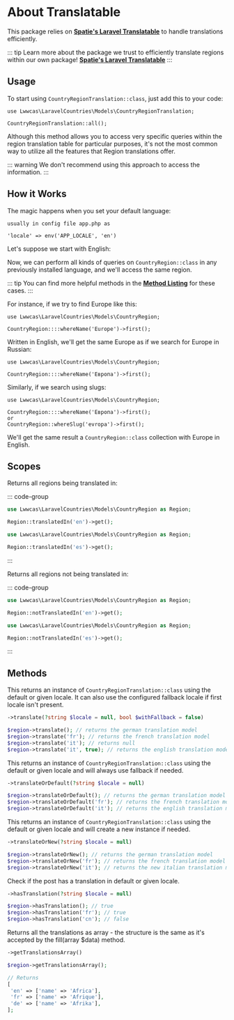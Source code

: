 # About Translatable

This package relies on **[Spatie's Laravel Translatable](https://github.com/spatie/laravel-translatable)** to handle translations efficiently.

::: tip
Learn more about the package we trust to efficiently translate regions within our own package!
**[Spatie's Laravel Translatable](/introduction/available-languages.html#required-dependencies)**
:::

## Usage

To start using `CountryRegionTranslation::class`, just add this to your code:

```php{1}
use Lwwcas\LaravelCountries\Models\CountryRegionTranslation;

CountryRegionTranslation::all();

```

Although this method allows you to access very specific queries within the region translation table for particular purposes, it's not the most common way to utilize all the features that Region translations offer.

::: warning
We don't recommend using this approach to access the information.
:::

## How it Works

The magic happens when you set your default language:

```config.php
usually in config file app.php as

'locale' => env('APP_LOCALE', 'en')
```

Let's suppose we start with English:

Now, we can perform all kinds of queries on `CountryRegion::class` in any previously installed language, and we'll access the same region.

::: tip
You can find more helpful methods in the  **[Method Listing](/region/workflow.html#method-listing)** for these cases.
:::

For instance, if we try to find Europe like this:

```php{3}
use Lwwcas\LaravelCountries\Models\CountryRegion;

CountryRegion::::whereName('Europe')->first();
```

Written in English, we'll get the same Europe as if we search for Europe in Russian:

```php{3}
use Lwwcas\LaravelCountries\Models\CountryRegion;

CountryRegion::::whereName('Европа')->first();
```

Similarly, if we search using slugs:

```php{3,5}
use Lwwcas\LaravelCountries\Models\CountryRegion;

CountryRegion::::whereName('Европа')->first();
or
CountryRegion::whereSlug('evropa')->first();
```

We'll get the same result a `CountryRegion::class` collection with Europe in English.

## Scopes

Returns all regions being translated in:

::: code-group

```php [english]
use Lwwcas\LaravelCountries\Models\CountryRegion as Region;

Region::translatedIn('en')->get();

```

```php [spanish]
use Lwwcas\LaravelCountries\Models\CountryRegion as Region;

Region::translatedIn('es')->get();

```

:::

Returns all regions not being translated in:

::: code-group

```php [english]
use Lwwcas\LaravelCountries\Models\CountryRegion as Region;

Region::notTranslatedIn('en')->get();

```

```php [spanish]
use Lwwcas\LaravelCountries\Models\CountryRegion as Region;

Region::notTranslatedIn('es')->get();

```

:::

## Methods

This returns an instance of `CountryRegionTranslation::class` using the default or given locale. It can also use the configured fallback locale if first locale isn't present.

```php
->translate(?string $locale = null, bool $withFallback = false)
```

```php
$region->translate(); // returns the german translation model
$region->translate('fr'); // returns the french translation model
$region->translate('it'); // returns null
$region->translate('it', true); // returns the english translation model
```

This returns an instance of `CountryRegionTranslation::class` using the default or given locale and will always use fallback if needed.

```php
->translateOrDefault(?string $locale = null)
```

```php
$region->translateOrDefault(); // returns the german translation model
$region->translateOrDefault('fr'); // returns the french translation model
$region->translateOrDefault('it'); // returns the english translation model
```

This returns an instance of `CountryRegionTranslation::class` using the default or given locale and will create a new instance if needed.

```php
->translateOrNew(?string $locale = null)
```

```php
$region->translateOrNew(); // returns the german translation model
$region->translateOrNew('fr'); // returns the french translation model
$region->translateOrNew('it'); // returns the new italian translation model
```

Check if the post has a translation in default or given locale.

```php
->hasTranslation(?string $locale = null)
```

```php
$region->hasTranslation(); // true
$region->hasTranslation('fr'); // true
$region->hasTranslation('cn'); // false
```

Returns all the translations as array - the structure is the same as it's accepted by the fill(array $data) method.

```php
->getTranslationsArray()
```

```php
$region->getTranslationsArray();

// Returns
[
 'en' => ['name' => 'Africa'],
 'fr' => ['name' => 'Afrique'],
 'de' => ['name' => 'Afrika'],
];
```
